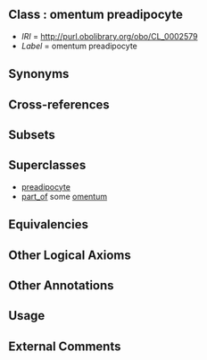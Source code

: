 
## Class : omentum preadipocyte

 * *IRI* = http://purl.obolibrary.org/obo/CL_0002579
 * *Label* = omentum preadipocyte

## Synonyms


## Cross-references


## Subsets


## Superclasses

 * [preadipocyte](../../CL/34/CL_0002334.md)
 * [part_of](../../BFO/50/BFO_0000050.md) some [omentum](../../UBERON/88/UBERON_0003688.md)

## Equivalencies


## Other Logical Axioms


## Other Annotations


## Usage


## External Comments

